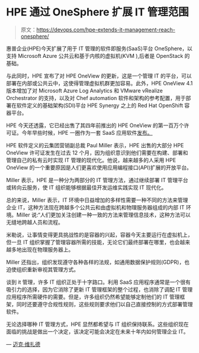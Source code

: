 # HPE 通过 OneSphere 扩展 IT 管理范围

> 原文：<https://devops.com/hpe-extends-it-management-reach-onesphere/>

惠普企业(HPE)今天扩展了用于 IT 管理的软件即服务(SaaS)平台 OneSphere，以支持 Microsoft Azure 公共云和基于内核的虚拟机(KVM ),后者是 OpenStack 的基础。

与此同时，HPE 宣布了对 HPE OneView 的更新，这是一个管理 IT 的平台，可以部署在内部或公共云中，这使得管理虚拟机群更加容易。此外，HPE OneView 4.1 版本增加了对 Microsoft Azure Log Analytics 和 VMware vRealize Orchestrator 的支持，以及对 Chef automation 软件和架构的参考配置，用于部署在软件定义的基础架构(SDI)平台 HPE Synergy 之上的 Red Hat OpenShift 容器平台。

HPE 今天还透露，它已经出售了其四年前推出的 HPE OneView 的第一百万个许可证。今年早些时候，HPE 一圈作为一套 SaaS 应用软件[发布。](https://devops.com/hpe-rises-to-multi-cloud-management-challenge/)

HPE 软件定义的云集团营销副总裁 Paul Miller 表示，HPE 出售的大部分 HPE OneView 许可证发生在过去 12 个月，因为组织意识到他们需要在构建、部署和管理自己的私有云时实现 IT 管理的现代化。他说，越来越多的人采用 HPE OneView 的一个重要原因是人们更喜欢使用应用编程接口(API)扩展的开放平台。

Miller 表示，HPE 是一种分为两部分的 IT 管理方法，通过继续部署 IT 管理平台或转向云服务，使 IT 组织能够根据最佳开发运维实践实现 IT 现代化。

总的来说，Miller 表示，IT 环境中日益增加的多样性需要一种不同的方法来管理企业 IT，这种方法现在跨越多个公共云和由虚拟机和物理服务器组成的内部 IT 环境。Miller 说:“人们更加关注创建一种一致的方法来管理信息技术，这种方法可以无缝地跨越人员和流程。

米勒说，让事情变得更具挑战性的是容器的兴起，容器今天主要运行在虚拟机上，但一旦 IT 组织掌握了管理容器所需的技能，无论它们最终部署在哪里，也会越来越多地出现在物理服务器上。

Miller 还指出，组织发现遵守各种各样的法规，如通用数据保护规则(GDPR)，也迫使组织重新审视其管理方式。

谈到 it 管理，许多 IT 组织正处于十字路口。利用 SaaS 应用程序通常是一个很有吸引力的选择，因为它消除了更新 IT 管理框架的整个过程，也消除了调配 IT 管理应用程序所需硬件的需要。但是，许多组织仍然希望能够定制他们的 IT 管理框架，同时还要遵守合规性规则，这些规则要求他们以自己直接控制的方式部署管理软件。

无论选择哪种 IT 管理方式，HPE 显然都希望与 IT 组织保持联系。这些组织现在面临的挑战是做出一个决定，该决定可能会决定在未来十年内如何管理企业 IT。

— [迈克·维扎德](https://devops.com/author/mike-vizard/)